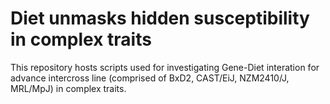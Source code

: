 <h1>Diet unmasks hidden susceptibility in complex traits</h1>
<p>This repository hosts scripts used for investigating Gene-Diet interation for advance intercross line (comprised of BxD2, CAST/EiJ, NZM2410/J, MRL/MpJ) in complex traits.</p>
